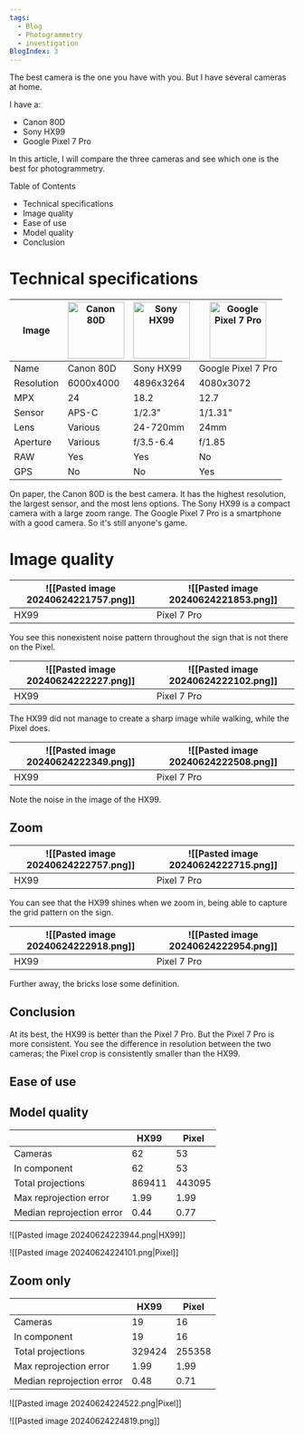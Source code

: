 ```yaml
---
tags:
  - Blog
  - Photogrammetry
  - investigation
BlogIndex: 3
---
```


The best camera is the one you have with you. But I have several cameras at home.

I have a:

- Canon 80D
- Sony HX99
- Google Pixel 7 Pro

In this article, I will compare the three cameras and see which one is the best for photogrammetry.

Table of Contents

- Technical specifications
- Image quality
- Ease of use
- Model quality
- Conclusion

# Technical specifications

| Image | <img src="https://i1.adis.ws/i/canon/1263C047_EOS-80D-EF-S-18-135mm-f_3.5-5.6-IS-USM_1/canon-eos-80d-18-135mm-is-usm-lens-product-vooraanzicht?w=450&bg=white&fmt=webp" height="100" alt="Canon 80D" /> | <img src="https://www.sony.nl/image/dec28ab731dad845e5e299340ac98cd4?fmt=pjpeg&wid=165&bgcolor=FFFFFF&bgc=FFFFFF" height="100" alt="Sony HX99" /> | <img src="https://image.coolblue.nl/max/500x500/products/1870363" height="100" alt="Google Pixel 7 Pro" /> |
|---|---|---|---|
| Name | Canon 80D | Sony HX99 | Google Pixel 7 Pro |
| Resolution | 6000x4000 | 4896x3264 | 4080x3072 |
| MPX | 24 | 18.2 | 12.7 |
| Sensor | APS-C | 1/2.3" | 1/1.31" |
| Lens | Various | 24-720mm | 24mm |
| Aperture | Various | f/3.5-6.4 | f/1.85 |
| RAW | Yes | Yes | No |
| GPS | No | No | Yes |

On paper, the Canon 80D is the best camera. It has the highest resolution, the largest sensor, and the most lens options. The Sony HX99 is a compact camera with a large zoom range. The Google Pixel 7 Pro is a smartphone with a good camera.
So it's still anyone's game.

# Image quality

| ![[Pasted image 20240624221757.png]] | ![[Pasted image 20240624221853.png]] |
| ------------------------------------ | ------------------------------------ |
| HX99                                 | Pixel 7 Pro                          |

You see this nonexistent noise pattern throughout the sign that is not there on the Pixel.

| ![[Pasted image 20240624222227.png]] | ![[Pasted image 20240624222102.png]] |
| ------------------------------------ | ------------------------------------ |
| HX99                                 | Pixel 7 Pro                          |

The HX99 did not manage to create a sharp image while walking, while the Pixel does.

| ![[Pasted image 20240624222349.png]] | ![[Pasted image 20240624222508.png]] |
| ------------------------------------ | ------------------------------------ |
| HX99                                 | Pixel 7 Pro                          |

Note the noise in the image of the HX99.

## Zoom

| ![[Pasted image 20240624222757.png]] | ![[Pasted image 20240624222715.png]] |
| ------------------------------------ | ------------------------------------ |
| HX99                                 | Pixel 7 Pro                          |

You can see that the HX99 shines when we zoom in, being able to capture the grid pattern on the sign.

| ![[Pasted image 20240624222918.png]] | ![[Pasted image 20240624222954.png]] |
| ------------------------------------ | ------------------------------------ |
| HX99                                 | Pixel 7 Pro                          |

Further away, the bricks lose some definition.

## Conclusion

At its best, the HX99 is better than the Pixel 7 Pro. But the Pixel 7 Pro is more consistent.
You see the difference in resolution between the two cameras; the Pixel crop is consistently smaller than the HX99.

## Ease of use

## Model quality

|                            | HX99    | Pixel   |
| -------------------------- | ------- | ------- |
| Cameras                    | 62      | 53      |
| In component               | 62      | 53      |
| Total projections          | 869411  | 443095  |
| Max reprojection error     | 1.99    | 1.99    |
| Median reprojection error  | 0.44    | 0.77    |

![[Pasted image 20240624223944.png|HX99]]

![[Pasted image 20240624224101.png|Pixel]]

## Zoom only

|                            | HX99    | Pixel   |
| -------------------------- | ------- | ------- |
| Cameras                    | 19      | 16      |
| In component               | 19      | 16      |
| Total projections          | 329424 | 255358 |
| Max reprojection error     | 1.99    | 1.99    |
| Median reprojection error  | 0.48    | 0.71    |

![[Pasted image 20240624224522.png|Pixel]]

![[Pasted image 20240624224819.png]]
